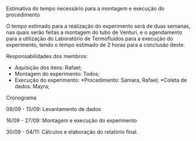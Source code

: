 
Estimativa do tempo necessário para a montagem e execução do procedimento

O tempo estimado para a realização do experimento será de duas semanas, nas quais serão feitas a montagem do tubo de Venturi, e o agendamento para a utilização do Laboratório de Termofluidos para a execução do experimento, tendo o tempo estimado de 2 horas para a conclusão deste.

Responsabilidades dos membros:

* Aquisição dos itens: Rafael;
* Montagem do experimento: Todos;
* Execução do experimento:
  *Procedimento: Samara, Rafael;
  *Coleta de dados: Mayra;


Cronograma 

09/09 - 13/09: Levantamento de dados

16/09 - 27/09: Montagem e execução do experimento

30/09 - 04/11: Cálculos e elaboração do relatório final.
